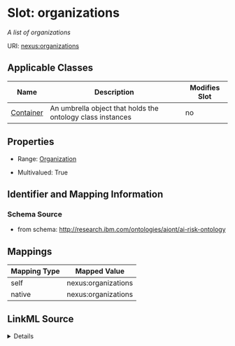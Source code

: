 

# Slot: organizations


_A list of organizations_





URI: [nexus:organizations](http://research.ibm.com/ontologies/aiont/organizations)



<!-- no inheritance hierarchy -->





## Applicable Classes

| Name | Description | Modifies Slot |
| --- | --- | --- |
| [Container](Container.md) | An umbrella object that holds the ontology class instances |  no  |







## Properties

* Range: [Organization](Organization.md)

* Multivalued: True





## Identifier and Mapping Information







### Schema Source


* from schema: http://research.ibm.com/ontologies/aiont/ai-risk-ontology




## Mappings

| Mapping Type | Mapped Value |
| ---  | ---  |
| self | nexus:organizations |
| native | nexus:organizations |




## LinkML Source

<details>
```yaml
name: organizations
description: A list of organizations
from_schema: http://research.ibm.com/ontologies/aiont/ai-risk-ontology
rank: 1000
alias: organizations
owner: Container
domain_of:
- Container
range: Organization
multivalued: true
inlined: true
inlined_as_list: true

```
</details>